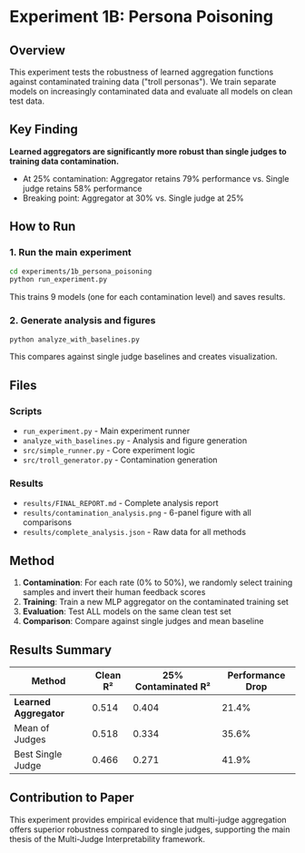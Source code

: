 # Experiment 1B: Persona Poisoning

## Overview

This experiment tests the robustness of learned aggregation functions against contaminated training data ("troll personas"). We train separate models on increasingly contaminated data and evaluate all models on clean test data.

## Key Finding

**Learned aggregators are significantly more robust than single judges to training data contamination.**

- At 25% contamination: Aggregator retains 79% performance vs. Single judge retains 58% performance
- Breaking point: Aggregator at 30% vs. Single judge at 25%

## How to Run

### 1. Run the main experiment
```bash
cd experiments/1b_persona_poisoning
python run_experiment.py
```
This trains 9 models (one for each contamination level) and saves results.

### 2. Generate analysis and figures
```bash
python analyze_with_baselines.py
```
This compares against single judge baselines and creates visualization.

## Files

### Scripts
- `run_experiment.py` - Main experiment runner
- `analyze_with_baselines.py` - Analysis and figure generation
- `src/simple_runner.py` - Core experiment logic
- `src/troll_generator.py` - Contamination generation

### Results
- `results/FINAL_REPORT.md` - Complete analysis report
- `results/contamination_analysis.png` - 6-panel figure with all comparisons
- `results/complete_analysis.json` - Raw data for all methods

## Method

1. **Contamination**: For each rate (0% to 50%), we randomly select training samples and invert their human feedback scores
2. **Training**: Train a new MLP aggregator on the contaminated training set
3. **Evaluation**: Test ALL models on the same clean test set
4. **Comparison**: Compare against single judges and mean baseline

## Results Summary

| Method | Clean R² | 25% Contaminated R² | Performance Drop |
|--------|----------|-------------------|------------------|
| **Learned Aggregator** | 0.514 | 0.404 | 21.4% |
| Mean of Judges | 0.518 | 0.334 | 35.6% |
| Best Single Judge | 0.466 | 0.271 | 41.9% |

## Contribution to Paper

This experiment provides empirical evidence that multi-judge aggregation offers superior robustness compared to single judges, supporting the main thesis of the Multi-Judge Interpretability framework.